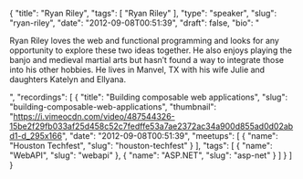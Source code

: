 {
  "title": "Ryan Riley",
  "tags": [
    "Ryan Riley"
  ],
  "type": "speaker",
  "slug": "ryan-riley",
  "date": "2012-09-08T00:51:39",
  "draft": false,
  "bio": "<p>Ryan Riley loves the web and functional programming and looks for any opportunity to explore these two ideas together. He also enjoys playing the banjo and medieval martial arts but hasn’t found a way to integrate those into his other hobbies. He lives in Manvel, TX with his wife Julie and daughters Katelyn and Ellyana.</p>",
  "recordings": [
    {
      "title": "Building composable web applications",
      "slug": "building-composable-web-applications",
      "thumbnail": "https://i.vimeocdn.com/video/487544326-15be2f29fb033af25d458c52c7fedffe53a7ae2372ac34a900d855ad0d02abd1-d_295x166",
      "date": "2012-09-08T00:51:39",
      "meetups": [
        {
          "name": "Houston Techfest",
          "slug": "houston-techfest"
        }
      ],
      "tags": [
        {
          "name": "WebAPI",
          "slug": "webapi"
        },
        {
          "name": "ASP.NET",
          "slug": "asp-net"
        }
      ]
    }
  ]
}